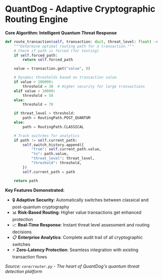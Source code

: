 # QuantDog - Adaptive Cryptographic Routing Engine

**Core Algorithm: Intelligent Quantum Threat Response**

```python
def route_transaction(self, transaction: dict, threat_level: float) -> RoutingPath:
    """Determine optimal routing path for a transaction."""
    # Check if path is forced (for testing)
    if self.forced_path:
        return self.forced_path

    value = transaction.get("value", 0)

    # Dynamic thresholds based on transaction value
    if value > 100000:
        threshold = 30  # Higher security for large transactions
    elif value > 10000:
        threshold = 50
    else:
        threshold = 70

    if threat_level > threshold:
        path = RoutingPath.POST_QUANTUM
    else:
        path = RoutingPath.CLASSICAL

    # Track switches for analytics
    if path != self.current_path:
        self.switch_history.append({
            "from": self.current_path.value,
            "to": path.value,
            "threat_level": threat_level,
            "threshold": threshold,
        })
        self.current_path = path

    return path
```

**Key Features Demonstrated:**
- 🔒 **Adaptive Security**: Automatically switches between classical and post-quantum cryptography
- 📊 **Risk-Based Routing**: Higher value transactions get enhanced protection
- 📈 **Real-Time Response**: Instant threat level assessment and routing decisions
- 📋 **Enterprise Analytics**: Complete audit trail of all cryptographic switches
- ⚡ **Zero-Latency Protection**: Seamless integration with existing transaction flows

*Source: `core/router.py` - The heart of QuantDog's quantum threat detection platform*